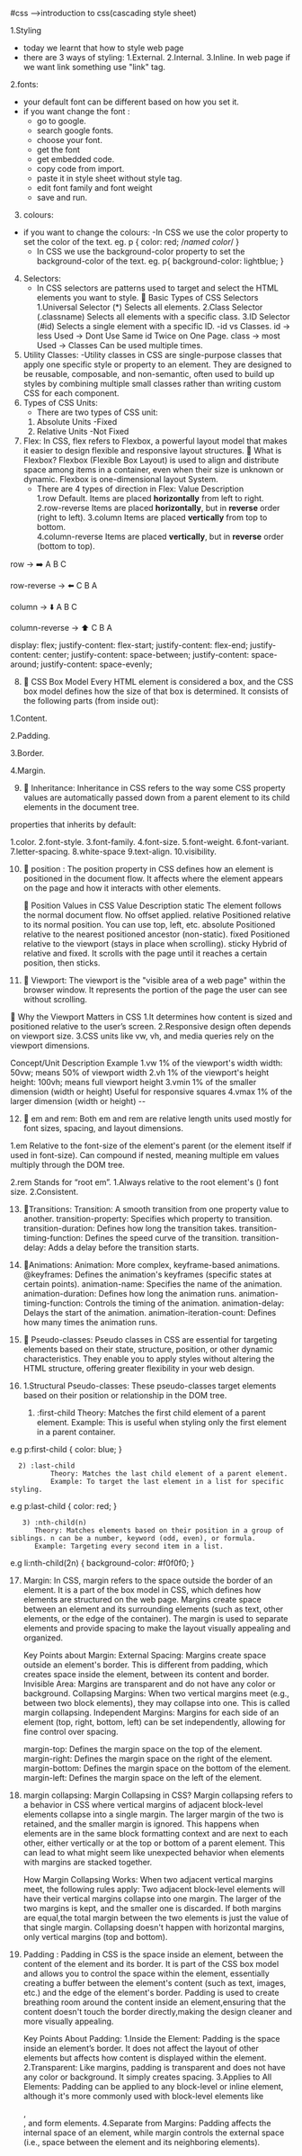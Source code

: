 #css
 -->introduction to css(cascading style sheet)

 
 1.Styling
 - today we learnt that how to style web page
 - there are 3 ways of styling:
    1.External.
    2.Internal.
    3.Inline.
In web page if we want link something use "link" tag.

2.fonts:
- your default font can be different based on how you set it.
- if you want change the font :
  - go to google.
  - search google fonts.
  - choose your font.
  - get the font
  - get embedded code.
  - copy code from import.
  - paste it in style sheet without style tag.
  - edit font family and font weight
  - save and run.
3. colours:
 - if you want to change the colours:
    -In CSS we use the color property to set the color of the text.
       eg.
       p
       {
        color: red; /*named color*/
       }
    - In CSS we use the background-color property to set the background-color of the text.
     eg. 
     p{
        background-color: lightblue;
     }   
4. Selectors:
   - In CSS selectors are patterns used to target and select the HTML elements you want to style.
🔹 Basic Types of CSS Selectors
1.Universal Selector (*)
Selects all elements.
2.Class Selector (.classname)
Selects all elements with a specific class.
3.ID Selector (#id)
Selects a single element with a specific ID.
-id vs Classes.
 id -> less Used -> Dont Use Same id Twice on One Page.
 class -> most Used -> Classes Can be used multiple times.
5. Utility Classes:
   -Utility classes in CSS are single-purpose classes that apply one specific style or property to an element. They are designed to be reusable, composable, and non-semantic, often used to build up styles by combining multiple small classes rather than writing custom CSS for each component.
6. Types of CSS Units: 
      - There are two types of CSS unit:
    1) Absolute Units 
     -Fixed
    2) Relative Units
     -Not Fixed
7.  Flex:
    In CSS, flex refers to Flexbox, a powerful layout model that makes it easier to design flexible and responsive layout structures.
    🔹 What is Flexbox?
    Flexbox (Flexible Box Layout) is used to align and distribute space among items in a container, even when their size is unknown or dynamic.
    Flexbox is one-dimensional layout System.
    - There are 4 types of direction in Flex:
     Value               Description                          
    1.row                Default. Items are placed **horizontally** from left to right.               
    2.row-reverse        Items are placed **horizontally**, but in **reverse** order (right to left). 
    3.column             Items are placed **vertically** from top to bottom.                          
    4.column-reverse     Items are placed **vertically**, but in **reverse** order (bottom to top).   
    

row → ➡️ A B C

row-reverse → ⬅️ C B A

column → ⬇️
A
B
C

column-reverse → ⬆️
C
B
A

display: flex;
   justify-content: flex-start;
   justify-content: flex-end;
   justify-content: center;
   justify-content: space-between;
   justify-content: space-around;
   justify-content: space-evenly;


8. 🔹 CSS Box Model 
Every HTML element is considered a box, and the CSS box model defines how the size of that box is determined. It consists of the following parts (from inside out):

 1.Content.

 2.Padding.

 3.Border.

 4.Margin.

9. 🔹 Inheritance:
Inheritance in CSS refers to the way some CSS property values are automatically passed down from a parent element to its child elements in the document tree.

properties that inherits by default:

1.color.
2.font-style.
3.font-family.
4.font-size.
5.font-weight.
6.font-variant.
7.letter-spacing.
8.white-space
9.text-align.
10.visibility.


10. 🔹 position :
The position property in CSS defines how an element is positioned in the document flow. It affects where the element appears on the page and how it interacts with other elements.

     🔹 Position Values in CSS
   Value      	    Description
   static	      The element follows the normal document flow. No offset applied.
   relative	      Positioned relative to its normal position. You can use top, left, etc.
   absolute       Positioned relative to the nearest positioned ancestor (non-static).
   fixed	         Positioned relative to the viewport (stays in place when scrolling).
   sticky	      Hybrid of relative and fixed. It scrolls with the page until it reaches a certain position, then sticks.



11. 🔹 Viewport:
The viewport is the "visible area of a web page" within the browser window. It represents the portion of the page the user can see without scrolling.

🔹 Why the Viewport Matters in CSS
  1.It determines how content is sized and positioned relative to the user’s screen.
  2.Responsive design often depends on viewport size.
  3.CSS units like vw, vh, and media queries rely on the viewport dimensions.

Concept/Unit	   Description                                      	Example
1.vw	           1% of the viewport's width         	               width: 50vw; means 50% of viewport width
2.vh	           1% of the viewport's height	                        height: 100vh; means full viewport height
3.vmin	        1% of the smaller dimension (width or height)       Useful for responsive squares
4.vmax	        1% of the larger dimension (width or height)	               --


12. 🔹 em and rem:
Both em and rem are relative length units used mostly for font sizes, spacing, and layout dimensions.

1.em
Relative to the font-size of the element's parent (or the element itself if used in font-size).
Can compound if nested, meaning multiple em values multiply through the DOM tree.

2.rem
Stands for “root em”.
1.Always relative to the root element's (<html>) font size.
2.Consistent.


13. 🔹Transitions: 
    Transition: A smooth transition from one property value to another.
    transition-property: Specifies which property to transition.
    transition-duration: Defines how long the transition takes.
    transition-timing-function: Defines the speed curve of the transition.
    transition-delay: Adds a delay before the transition starts.



14. 🔹Animations:
    Animation: More complex, keyframe-based animations.
    @keyframes: Defines the animation's keyframes (specific states at certain points).
    animation-name: Specifies the name of the animation.
    animation-duration: Defines how long the animation runs.
    animation-timing-function: Controls the timing of the animation.
    animation-delay: Delays the start of the animation.
    animation-iteration-count: Defines how many times the animation runs.

 15. 🔹 Pseudo-classes:
 Pseudo classes in CSS are essential for targeting elements based on their state, structure, position, or other dynamic characteristics. They enable you to apply styles without altering the HTML structure, offering greater flexibility in your web design.   

16.  1.Structural Pseudo-classes:
       These pseudo-classes target elements based on their position or relationship in the DOM tree.
      1) :first-child
       Theory: Matches the first child element of a parent element.
       Example: This is useful when styling only the first element in a parent container.

e.g
       p:first-child {
       color: blue;
       }

      

      2) :last-child
              Theory: Matches the last child element of a parent element.
              Example: To target the last element in a list for specific styling.

e.g 
        p:last-child {
        color: red;
        }


       3) :nth-child(n)
          Theory: Matches elements based on their position in a group of siblings. n can be a number, keyword (odd, even), or formula.
          Example: Targeting every second item in a list.

e.g
         li:nth-child(2n) {
         background-color: #f0f0f0;
         }

17. Margin: 
      In CSS, margin refers to the space outside the border of an element. 
      It is a part of the box model in CSS, which defines how elements are structured on the web page. 
      Margins create space between an element and its surrounding elements (such as text, other elements, or the edge of the container).
      The margin is used to separate elements and provide spacing to make the layout visually appealing and organized.
      
      
      Key Points about Margin:
      External Spacing: Margins create space outside an element's border. This is different from padding, which creates space inside the element, between its content and border.
      Invisible Area: Margins are transparent and do not have any color or background.
      Collapsing Margins: When two vertical margins meet (e.g., between two block elements), they may collapse into one. This is called margin collapsing.
      Independent Margins: Margins for each side of an element (top, right, bottom, left) can be set independently, allowing for fine control over spacing.


      margin-top: Defines the margin space on the top of the element.
      margin-right: Defines the margin space on the right of the element.
      margin-bottom: Defines the margin space on the bottom of the element.
      margin-left: Defines the margin space on the left of the element.


 18. margin collapsing:
         Margin Collapsing in CSS?
           Margin collapsing refers to a behavior in CSS where vertical margins of adjacent block-level elements collapse into a single margin. 
           The larger margin of the two is retained, and the smaller margin is ignored. This happens when elements are in the same block formatting context and are next to each other, either vertically or at the top or bottom of a parent element.
           This can lead to what might seem like unexpected behavior when elements with margins are stacked together.
               
           
      How Margin Collapsing Works:
       When two adjacent vertical margins meet, the following rules apply:
       Two adjacent block-level elements will have their vertical margins collapse into one margin.
       The larger of the two margins is kept, and the smaller one is discarded. If both margins are equal,the total margin between the two elements is just the value of that single margin.
       Collapsing doesn't happen with horizontal margins, only vertical margins (top and bottom).

  19. Padding :
      Padding in CSS is the space inside an element, between the content of the element and its border. 
       It is part of the CSS box model and allows you to control the space within the element, essentially creating a buffer between the element's content (such as text, images, etc.) and the edge of the element's border.
       Padding is used to create breathing room around the content inside an element,ensuring that the content doesn't touch the border directly,making the design cleaner and more visually appealing.

      Key Points About Padding:
        1.Inside the Element: Padding is the space inside an element’s border. It does not affect the layout of other elements but affects how content is displayed within the element.
        2.Transparent: Like margins, padding is transparent and does not have any color or background. It simply creates spacing.
        3.Applies to All Elements: Padding can be applied to any block-level or inline element, although it's more commonly used with block-level elements like <div>, <section>, and form elements.
        4.Separate from Margins: Padding affects the internal space of an element, while margin controls the external space (i.e., space between the element and its neighboring elements).


